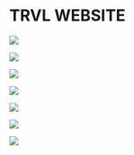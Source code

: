 # TRVL WEBSITE
![](https://i.imgur.com/BG65gOV.jpg)

![](https://i.imgur.com/euxsRaJ.jpg)

![](https://i.imgur.com/sfvwsYv.png)

![](https://i.imgur.com/5HAlRsK.png)

![](https://i.imgur.com/1edT4bO.png)

![](https://i.imgur.com/0BgnaF7.png)

![](https://i.imgur.com/YDa9cfc.png)